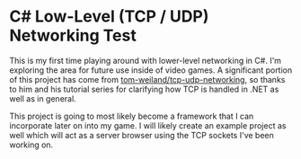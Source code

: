 # C# Low-Level (TCP / UDP) Networking Test

This is my first time playing around with lower-level networking in C#. I'm exploring the area for future use inside of video games. A significant portion of this project has come from [tom-weiland/tcp-udp-networking](https://github.com/tom-weiland/tcp-udp-networking/), so thanks to him and his tutorial series for clarifying how TCP is handled in .NET as well as in general.

This project is going to most likely become a framework that I can incorporate later on into my game. I will likely create an example project as well which will act as a server browser using the TCP sockets I've been working on.